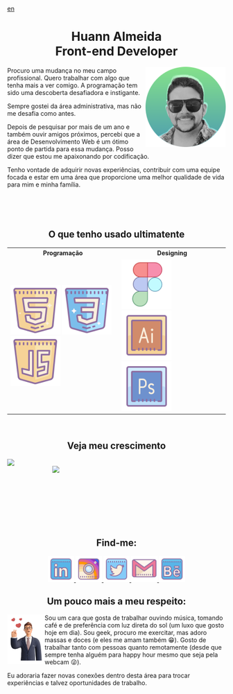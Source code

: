 [en](/README.md)  

<div>
  <h1 align="center"> Huann Almeida <br> Front-end Developer</h1>
  <img height="185em" align="right" src="https://github.com/huannvictor/huannvictor/blob/main/assets/avatar.png" alt="AVATAR">

  Procuro uma mudança no meu campo profissional. Quero trabalhar com algo que tenha mais a ver comigo. A programação tem sido uma descoberta desafiadora e instigante.
  
  Sempre gostei da área administrativa, mas não me desafia como antes.

  Depois de pesquisar por mais de um ano e também ouvir amigos próximos, percebi que a área de Desenvolvimento Web é um ótimo ponto de partida para essa mudança. Posso dizer que estou me apaixonando por codificação.

  Tenho vontade de adquirir novas experiências, contribuir com uma equipe focada e estar em uma área que proporcione uma melhor qualidade de vida para mim e minha família.
</div>
<br><br><br>
<h2 align="center">O que tenho usado ultimatente</h2>
<table align="center">
        <th>Programação</th>
        <th>Designing</th>
    <tr>
      <td>
        <img height="115em" src="https://github.com/huannvictor/huannvictor/blob/main/assets/icons8-html-5.svg" alt="HTML5">
        <img height="115em" src="https://github.com/huannvictor/huannvictor/blob/main/assets/icons8-css3.svg" alt="CSS">
        <img height="115em" src="https://github.com/huannvictor/huannvictor/blob/main/assets/icons8-javascript-logo.svg" alt="Javascript">
      </td>
      <td>
        <img height="115em" src="https://github.com/huannvictor/huannvictor/blob/main/assets/icons8-figma.svg" alt="Figma">
        <img height="115em" src="https://github.com/huannvictor/huannvictor/blob/main/assets/icons8-adobe-illustrator.svg" alt="Adobe Illustrator">
        <img height="115em" src="https://github.com/huannvictor/huannvictor/blob/main/assets/icons8-adobe-photoshop.svg" alt="Adobe Photoshop">
      </td>
    </tr>
</table>
<br>
  <h2 align="center">Veja meu crescimento</h2>
<div>
  <img align="left" width="400em" src="https://github-readme-stats.vercel.app/api?username=huannvictor&show_icons=true&theme=tokyonight">
  <img align="right" width="400em" src="https://github-readme-stats.vercel.app/api/top-langs/?username=huannvictor&layout=compact">
</div>
<br><br><br><br><br><br><br><br>
<div align="center">
  <h2 align="center"> Find-me:</h2>
  <a href="https://www.linkedin.com/in/huannalmeida/">
    <img src="https://github.com/huannvictor/huannvictor/blob/main/assets/icons8-linkedin.svg" heigth="50" e width="60">
  </a>
  <a href="https://www.instagram.com/huannvictor/">
    <img src="https://github.com/huannvictor/huannvictor/blob/main/assets/icons8-instagram.svg" heigth="50" e width="60">
  </a>
  <a href="https://www.twitter.com/huannvictor/">
    <img src="https://github.com/huannvictor/huannvictor/blob/main/assets/icons8-twitter.svg" heigth="50" e width="60">
  </a>
  <a href="mailto:huannvictor@gmail.com">
    <img src="https://github.com/huannvictor/huannvictor/blob/main/assets/icons8-gmail-logo.svg" heigth="50" e width="60">
  </a>
  <a href="https://www.behance.net/huannvictor">
    <img src="https://github.com/huannvictor/huannvictor/blob/main/assets/icons8-behance.svg" heigth="50" e width="60">
  </a>
</div>
<div>
  <h2 align="center"> Um pouco mais a meu respeito:</h2>
  <img height="115em" align="left" src="https://github.com/huannvictor/huannvictor/blob/main/assets/business-3d-318.png" alt="businessInLove">

  Sou um cara que gosta de trabalhar ouvindo música, tomando café e de preferência com luz direta do sol (um luxo que gosto hoje em dia).
  Sou geek, procuro me exercitar, mas adoro massas e doces (e eles me amam também 😁).
  Gosto de trabalhar tanto com pessoas quanto remotamente (desde que sempre tenha alguém para happy hour mesmo que seja pela webcam 😜).

  Eu adoraria fazer novas conexões dentro desta área para trocar experiências e talvez oportunidades de trabalho.
  
</div>
